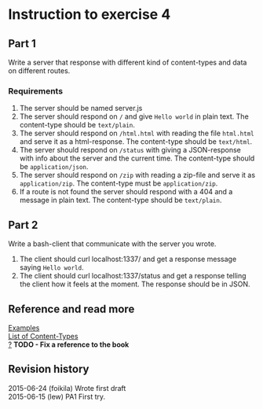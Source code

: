 Instruction to exercise 4
==============================

## Part 1
Write a server that response with different kind of content-types and data on different routes. 

### Requirements
1. The server should be named server.js
2. The server should respond on `/` and give `Hello world` in plain text. The content-type should be `text/plain`.
3. The server should respond on `/html.html` with reading the file `html.html` and serve it as a html-response. The content-type should be `text/html`.
4. The server should respond on `/status` with giving a JSON-response with info about the server and the current time. The content-type should be `application/json`.
5. The server should respond on `/zip` with reading a zip-file and serve it as `application/zip`. The content-type must be `application/zip`.
6. If a route is not found the server should respond with a 404 and a message in plain text. The content-type should be `text/plain`.

## Part 2
Write a bash-client that communicate with the server you wrote.

1. The client should curl localhost:1337/ and get a response message saying `Hello world`.
2. The client should curl localhost:1337/status and get a response telling the client how it feels at the moment. The response should be in JSON.

Reference and read more
------------------------------

[Examples](https://github.com/mosbth/linux/tree/master/example)    
[List of Content-Types](https://en.wikipedia.org/wiki/Internet_media_type#List_of_common_media_types)    
[?](#) **TODO - Fix a reference to the book**



Revision history
------------------------------
2015-06-24 (foikila) Wrote first draft    
2015-06-15 (lew) PA1 First try. 
